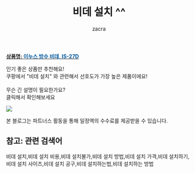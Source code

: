 ﻿---
layout: post
title:  "비데 설치 ^^"
author: zacra
categories: [ 아이템 ]
tags: [비데 설치,비데 설치 비용,비데 설치불가,비데 설치 방법,비데 설치 가격,비데 설치하기,비데 설치 사이즈,비데 설치 공구,비데 설치하는법,비데 설치하는 방법]
image: https://static.coupangcdn.com/image/product/image/vendoritem/2018/06/11/3101632850/78afe2e6-ce44-4071-a61f-fb932b98d5fb.jpg 
description: "쿠팡에서 비데 설치 관련 키워드로 가장 고객 선호도가 높은 제품이랍니다."
rating: 4.5
---

<a href="https://link.coupang.com/re/AFFSDP?lptag=AF8407795&pageKey=4416597&itemId=20787498&vendorItemId=3101632850&traceid=V0-153-b0a05efb1d5f15d2"><b>상품명: <font color='#01579B'>이누스 방수 비데, IS-27D</font></b></a>

인기 좋은 상품만 추천해요!<br/>
쿠팡에서 "비데 설치" 와 관련해서 선호도가 가장 높은 제품이에요!<br/><br/>
무슨 긴 설명이 필요한가요?  
클릭해서 확인해보세요


<a href="https://link.coupang.com/re/AFFSDP?lptag=AF8407795&pageKey=4416597&itemId=20787498&vendorItemId=3101632850&traceid=V0-153-b0a05efb1d5f15d2"><img src="https://thumbnail6.coupangcdn.com/thumbnails/remote/q89/image/product/content/vendorItem/2019/02/27/20787498/d6ef1027-9ebb-4d8d-b7a3-5ef348515139.jpg"></a> 

본 블로그는 파트너스 활동을 통해 일정액의 수수료를 제공받을 수 있습니다.

## 참고: 관련 검색어    
비데 설치,비데 설치 비용,비데 설치불가,비데 설치 방법,비데 설치 가격,비데 설치하기,비데 설치 사이즈,비데 설치 공구,비데 설치하는법,비데 설치하는 방법